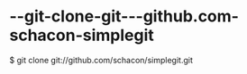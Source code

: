--git-clone-git---github.com-schacon-simplegit
==============================================

$ git clone git://github.com/schacon/simplegit.git
